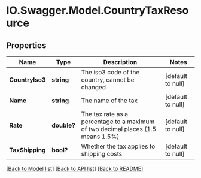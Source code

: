 # IO.Swagger.Model.CountryTaxResource
## Properties

Name | Type | Description | Notes
------------ | ------------- | ------------- | -------------
**CountryIso3** | **string** | The iso3 code of the country, cannot be changed | [default to null]
**Name** | **string** | The name of the tax | [default to null]
**Rate** | **double?** | The tax rate as a percentage to a maximum of two decimal places (1.5 means 1.5%) | [default to null]
**TaxShipping** | **bool?** | Whether the tax applies to shipping costs | [default to null]

[[Back to Model list]](../README.md#documentation-for-models) [[Back to API list]](../README.md#documentation-for-api-endpoints) [[Back to README]](../README.md)

